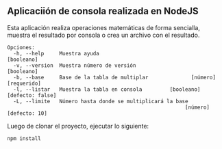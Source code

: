## Aplicaciión de consola realizada en NodeJS

Esta aplicación realiza operaciones matemáticas de forma
sencialla, muestra el resultado por consola o crea un 
archivo con el resultado.

```
Opciones:
  -h, --help     Muestra ayuda                                        [booleano]
  -v, --version  Muestra número de versión                            [booleano]
  -b, --base     Base de la tabla de multiplar              [número] [requerido]
  -l, --listar   Muestra la tabla en consola         [booleano] [defecto: false]
  -L, --limite   Número hasta donde se multiplicará la base
                                                          [número] [defecto: 10]
``` 

Luego de clonar el proyecto, ejecutar lo siguiente:
    
    npm install